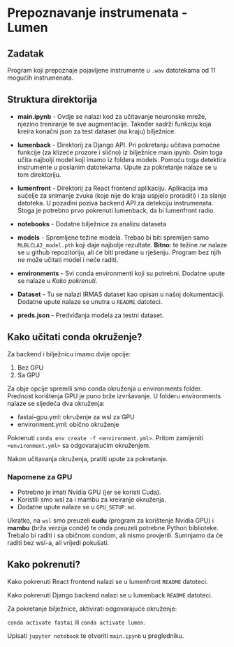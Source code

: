 # Prepoznavanje instrumenata - Lumen

## Zadatak

Program koji prepoznaje pojavljene instrumente u `.wav` datotekama od 11 mogućih instrumenata.

## Struktura direktorija

- **main.ipynb** -
Ovdje se nalazi kod za učitavanje neuronske mreže, njezino treniranje te sve augmentacije.
Također sadrži funkciju koja kreira konačni json za test dataset (na kraju) bilježnice.

- **lumenback** -
Direktorij za Django API. Pri pokretanju učitava pomoćne funkcije (za klizeće prozore i
slično) iz bilježnice main.ipynb. Osim toga učita najbolji model koji imamo iz foldera
models. Pomoću toga detektira instrumente u poslanim datotekama.
Upute za pokretanje nalaze se u tom direktoriju.

- **lumenfront** -
Direktorij za React frontend aplikaciju. Aplikacija ima sučelje za snimanje zvuka (koje nije do kraja uspjelo proraditi) i za slanje datoteka. U pozadini poziva backend API za detekciju instrumenata. Stoga je potrebno prvo pokrenuti lumenback, da bi lumenfront radio.

- **notebooks** - 
Dodatne bilježnice za analizu dataseta

- **models** -
Spremljene težine modela. Trebao bi biti spremljen samo `MLBLCLA2_model.pth` koji daje najbolje rezultate. **Bitno**: te težine *ne* nalaze se u github repozitoriju, ali će biti predane u rješenju. Program bez njih ne može učitati model i neće raditi.

- **environments** - 
Svi conda environmenti koji su potrebni. Dodatne upute se nalaze u *Kako pokrenuti*.

- **Dataset** - 
Tu se nalazi IRMAS dataset kao opisan u našoj dokumentaciji. Dodatne upute nalaze se unutra u `README` datoteci.

- **preds.json** - Predviđanja modela za testni dataset.


## Kako učitati conda okruženje?

Za backend i bilježnicu imamo dvije opcije:

1) Bez GPU
1) Sa GPU

Za obje opcije spremili smo conda okruženja u  environments folder.
Prednost korištenja GPU je puno brže izvršavanje.
U folderu environments nalaze se sljedeća dva okruženja:

- fastai-gpu.yml: okruženje za wsl za GPU
- environment.yml: obično okruženje

Pokrenuti `conda env create -f <environment.yml>`. Pritom zamijeniti `<environment.yml>` sa odgovarajućim okruženjem.

Nakon učitavanja okruženja, pratiti upute za pokretanje.

### Napomene za GPU

- Potrebno je imati Nvidia GPU (jer se koristi Cuda). 
- Koristili smo wsl za i mambu za kreiranje okruženja.
- Dodatne upute nalaze se u `GPU_SETUP.md`. 

Ukratko, na `wsl` smo preuzeli **cudu** (program za korištenje Nvidia GPU) i **mambu** (brža verzija conde) te onda preuzeli potrebne Python biblioteke. Trebalo bi raditi i sa običnom condom, ali nismo provjerili. Sumnjamo da će raditi bez wsl-a, ali vrijedi pokušati.

## Kako pokrenuti?

Kako pokrenuti React frontend nalazi se u lumenfront `README` datoteci. 

Kako pokrenuti Django backend nalazi se u lumenback `README` datoteci.

Za pokretanje bilježnice, aktivirati odgovarajuće okruženje:

`conda activate fastai` ili `conda activate lumen`.

Upisati `jupyter notebook` te otvoriti `main.ipynb` u pregledniku.



